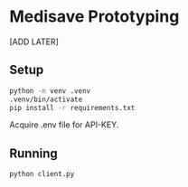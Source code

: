 # Medisave Prototyping
[ADD LATER]

## Setup
```bash
python -m venv .venv
.venv/bin/activate
pip install -r requirements.txt
```

Acquire .env file for API-KEY.

## Running
```bash
python client.py
```
